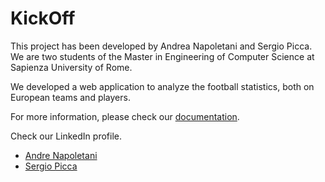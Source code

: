 # KickOff

This project has been developed by Andrea Napoletani and Sergio Picca. We are two students of the Master in Engineering of Computer Science at Sapienza University of Rome.

We developed a web application to analyze the football statistics, both on European teams and players.

For more information, please check our [documentation](https://kickoff-va.github.io/KickOff-VisualAnalytics/).

Check our LinkedIn profile.

* [Andre Napoletani](https://www.linkedin.com/in/andrea-napoletani-aa0b87166/)
* [Sergio Picca](https://www.linkedin.com/in/sergio-picca-801b0b173/)
